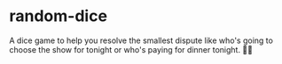 # random-dice

A dice game to help you resolve the smallest dispute like who's going to choose the show for tonight or who's paying for dinner tonight.
🎲🎲
